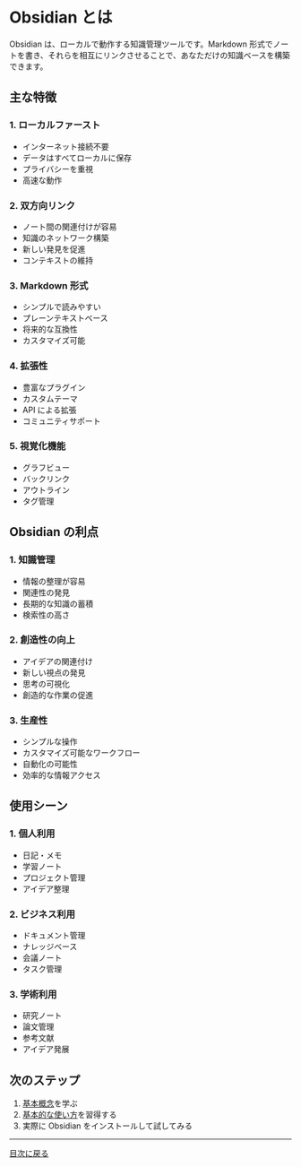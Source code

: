 # Obsidian とは

Obsidian は、ローカルで動作する知識管理ツールです。Markdown 形式でノートを書き、それらを相互にリンクさせることで、あなただけの知識ベースを構築できます。

## 主な特徴

### 1. ローカルファースト

- インターネット接続不要
- データはすべてローカルに保存
- プライバシーを重視
- 高速な動作

### 2. 双方向リンク

- ノート間の関連付けが容易
- 知識のネットワーク構築
- 新しい発見を促進
- コンテキストの維持

### 3. Markdown 形式

- シンプルで読みやすい
- プレーンテキストベース
- 将来的な互換性
- カスタマイズ可能

### 4. 拡張性

- 豊富なプラグイン
- カスタムテーマ
- API による拡張
- コミュニティサポート

### 5. 視覚化機能

- グラフビュー
- バックリンク
- アウトライン
- タグ管理

## Obsidian の利点

### 1. 知識管理

- 情報の整理が容易
- 関連性の発見
- 長期的な知識の蓄積
- 検索性の高さ

### 2. 創造性の向上

- アイデアの関連付け
- 新しい視点の発見
- 思考の可視化
- 創造的な作業の促進

### 3. 生産性

- シンプルな操作
- カスタマイズ可能なワークフロー
- 自動化の可能性
- 効率的な情報アクセス

## 使用シーン

### 1. 個人利用

- 日記・メモ
- 学習ノート
- プロジェクト管理
- アイデア整理

### 2. ビジネス利用

- ドキュメント管理
- ナレッジベース
- 会議ノート
- タスク管理

### 3. 学術利用

- 研究ノート
- 論文管理
- 参考文献
- アイデア発展

## 次のステップ

1. [基本概念](02_基本概念.md)を学ぶ
2. [基本的な使い方](03_基本的な使い方.md)を習得する
3. 実際に Obsidian をインストールして試してみる

---

[目次に戻る](Obsidian完全ガイド.md)
